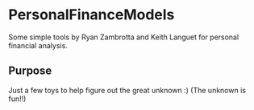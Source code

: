 # PersonalFinanceModels
Some simple tools by Ryan Zambrotta and Keith Languet for personal financial analysis.

## Purpose
Just a few toys to help figure out the great unknown :) (The unknown is fun!!)
